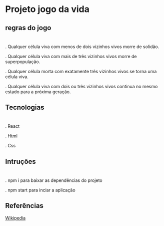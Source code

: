# Projeto jogo da vida


## regras do jogo

#

. Qualquer célula viva com menos de dois vizinhos vivos morre de solidão.

. Qualquer célula viva com mais de três vizinhos vivos morre de superpopulação.

. Qualquer célula morta com exatamente três vizinhos vivos se torna uma célula viva.

. Qualquer célula viva com dois ou três vizinhos vivos continua no mesmo estado para a próxima geração.

## Tecnologias

#

. React

. Html

. Css

## Intruções

  #

. npm i para baixar as dependências do projeto

. npm start para inciar a aplicação

## Referências
   
 



[Wikipedia](https://en.wikipedia.org/wiki/Conway%27s_Game_of_Life)


